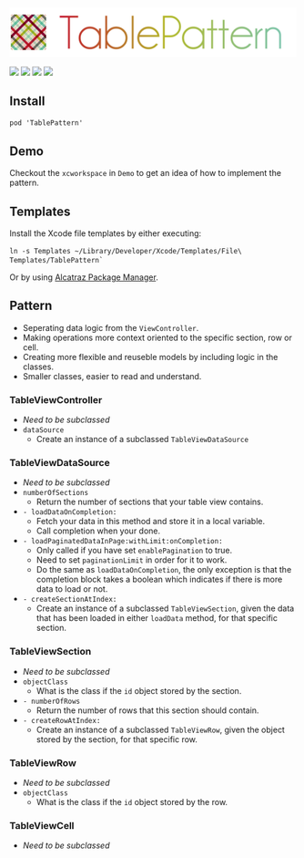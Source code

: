 ![](logo.png)

[![](https://img.shields.io/badge/contact-@thematerik-blue.svg?style=flat-square)](http://twitter.com/thematerik)
[![](https://img.shields.io/cocoapods/v/TablePattern.svg?style=flat-square)](https://cocoapods.org/pods/TablePattern)
![](https://img.shields.io/cocoapods/p/TablePattern.svg?style=flat-square)
![](https://img.shields.io/cocoapods/l/TablePattern.svg?style=flat-square)

## Install

```
pod 'TablePattern'
```

## Demo

Checkout the `xcworkspace` in `Demo` to get an idea of how to implement the
pattern.

## Templates

Install the Xcode file templates by either executing:

```
ln -s Templates ~/Library/Developer/Xcode/Templates/File\ Templates/TablePattern`
```

Or by using [Alcatraz Package Manager](http://alcatraz.io/).

## Pattern

- Seperating data logic from the `ViewController`.
- Making operations more context oriented to the specific section, row or cell.
- Creating more flexible and reuseble models by including logic in the classes.
- Smaller classes, easier to read and understand.

### TableViewController

  - *Need to be subclassed*
  - `dataSource`
    - Create an instance of a subclassed `TableViewDataSource`

### TableViewDataSource

  - *Need to be subclassed*
  - `numberOfSections`
    - Return the number of sections that your table view contains.
  - `- loadDataOnCompletion:`
    - Fetch your data in this method and store it in a local variable.
    - Call completion when your done.
  - `- loadPaginatedDataInPage:withLimit:onCompletion:`
    - Only called if you have set `enablePagination` to true.
    - Need to set `paginationLimit` in order for it to work.
    - Do the same as `loadDataOnCompletion`, the only exception is that the
      completion block takes a boolean which indicates if there is more data to
      load or not.
  - `- createSectionAtIndex:`
    - Create an instance of a subclassed `TableViewSection`, given the data
      that has been loaded in either `loadData` method, for that specific section.

### TableViewSection

  - *Need to be subclassed*
  - `objectClass`
    - What is the class if the `id` object stored by the section.
  - `- numberOfRows`
    - Return the number of rows that this section should contain.
  - `- createRowAtIndex:`
    - Create an instance of a subclassed `TableViewRow`, given the
      object stored by the section, for that specific row.

### TableViewRow

  - *Need to be subclassed*
  - `objectClass`
    - What is the class if the `id` object stored by the row.

### TableViewCell

  - *Need to be subclassed*

